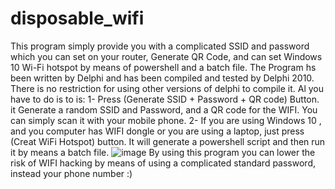# disposable_wifi
This program simply provide you with a complicated SSID and password which you can set on your router, Generate QR Code, and can set Windows 10 Wi-Fi hotspot by means of powershell and a batch file.
The Program hs been written by Delphi and has been compiled and tested by Delphi 2010. There is no restriction for using other versions of delphi to compile it. 
Al you have to do is to is:
1- Press (Generate SSID + Password + QR code) Button. it Generate a random SSID and Password, and a QR code for the WIFI. You can simply scan it with your mobile phone. 
2- If you are using Windows 10 , and you computer has WIFI dongle or you are using a laptop, just press (Creat WiFi Hotspot) button. It will generate a powershell script and then run it by means a batch file.
![image](https://user-images.githubusercontent.com/98230948/232206776-99dc8620-4744-4401-befe-a7c35eb17542.png)
By using this program you can lower the risk of WIFI hacking by means of using a complicated standard password, instead your phone number :)
